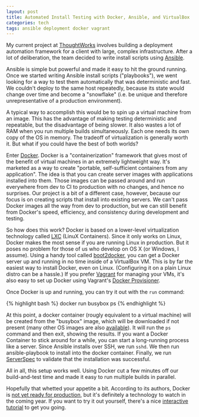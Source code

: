 ```yaml
---
layout: post
title: Automated Install Testing with Docker, Ansible, and VirtualBox
categories: tech
tags: ansible deployment docker vagrant 
---
```


My current project at [ThoughtWorks] involves building a deployment automation framework for a client with large, complex infrastructure. After a lot of deliberation, the team decided to write install scripts using [Ansible]. 

Ansible is simple but powerful and made it easy to hit the ground running. Once we started writing Ansible install scripts ("playbooks"), we went looking for a way to test them automatically that was deterministic and fast. We couldn't deploy to the same host repeatedly, because its state would change over time and become a "snowflake" (i.e. be unique and therefore unrepresentative of a production environment).

A typical way to accomplish this would be to spin up a virtual machine from an image. This has the advantage of making testing deterministic and repeatable, but the disadvantage of being slower. It also wastes a lot of RAM when you run multiple builds simultaneously. Each one needs its own copy of the OS in memory. The tradeoff of virtualization is generally worth it. But what if you could have the best of both worlds?

Enter [Docker]. Docker is a "containerization" framework that gives most of the benefit of virtual machines in an extremely lightweight way. It's marketed as a way to create "portable, self-sufficient containers from any application". The idea is that you can create server images with applications installed into them. Those images can be passed around and run everywhere from dev to CI to production with no changes, and hence no surprises.  Our project is a bit of a different case, however, because our focus is on creating scripts that install into existing servers. We can't pass Docker images all the way from dev to production, but we can still benefit from Docker's speed, efficiency, and consistency during development and testing.

So how does this work? Docker is based on a lower-level virtualization technology called [LXC] (LinuX Containers). Since it only works on Linux, Docker makes the most sense if you are running Linux in production. But it poses no problem for those of us who develop on OS X (or Windows, I assume). Using a handy tool called [boot2docker], you can get a Docker server up and running in no time inside of a VirtualBox VM. This is by far the easiest way to install Docker, even on Linux. (Configuring it on a plain Linux distro can be a hassle.) If you prefer [Vagrant] for managing your VMs, it's also easy to set up Docker using Vagrant's [Docker Provisioner].

Once Docker is up and running, you can try it out with the <code>run</code> command:

{% highlight bash %}
docker run busybox ps
{% endhighlight %}

At this point, a docker container (rougly equivalent to a virtual machine) will be created from the "busybox" image, which will be downloaded if not present (many other OS images are also [available](https://github.com/dotcloud/docker/wiki/Public-docker-images)). It will run the <code>ps</code> command and then exit, showing the results. If you want a Docker Container to stick around for a while, you can start a long-running process like a server. Since Ansible installs over SSH, we run <code>sshd</code>. We then run ansible-playbook to install into the docker container. Finally, we run [ServerSpec] to validate that the installation was successful.

All in all, this setup works well. Using Docker cut a few minutes off our build-and-test time and made it easy to run multiple builds in parallel.

Hopefully that whetted your appetite a bit. According to its authors, Docker is [not yet ready for production], but it's definitely a technology to watch in the coming year. If you want to try it out yourself, there's a nice [interactive tutorial] to get you going.

[boot2docker]: http://docs.docker.io/installation/mac/
[windows]: http://docs.docker.io/installation/windows/
[ThoughtWorks]: http://www.thoughtworks.com
[Ansible]: http://www.ansible.com
[Docker]: http://docker.io
[LXC]: https://linuxcontainers.org/
[Vagrant]: http://www.vagrantup.com/
[interactive tutorial]: https://www.docker.io/gettingstarted/
[not yet ready for production]: https://www.docker.io/learn_more/
[Docker Provisioner]: http://docs.vagrantup.com/v2/provisioning/docker.html
[ServerSpec]: http://serverspec.org/
